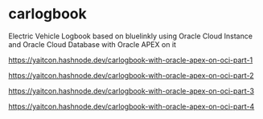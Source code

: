 # carlogbook
Electric Vehicle Logbook based on bluelinkly
using Oracle Cloud Instance and Oracle Cloud Database with Oracle APEX on it

https://yaitcon.hashnode.dev/carlogbook-with-oracle-apex-on-oci-part-1

https://yaitcon.hashnode.dev/carlogbook-with-oracle-apex-on-oci-part-2

https://yaitcon.hashnode.dev/carlogbook-with-oracle-apex-on-oci-part-3

https://yaitcon.hashnode.dev/carlogbook-with-oracle-apex-on-oci-part-4
